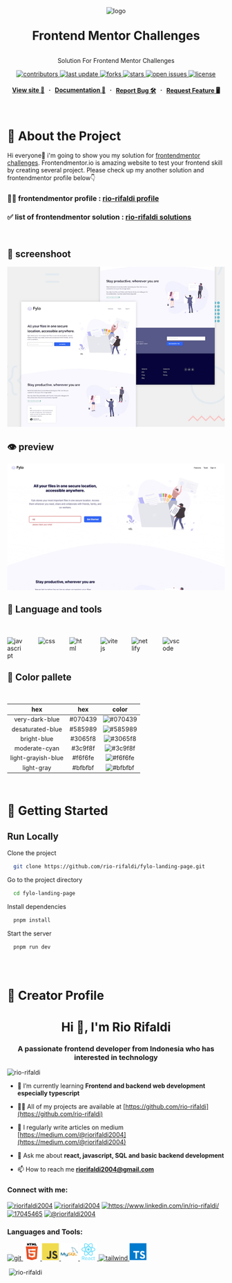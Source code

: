 <div align="center">

  <img src="https://i.ibb.co.com/ftz6mt5/frontedmentor-logo.png" alt="logo" width="250" height="auto" />
  <h1 style="margin: 2rem 0 ">Frontend Mentor Challenges</h1>
  
  <p >
    Solution For Frontend Mentor Challenges
  </p>

  
<!-- Badges -->
<p >
  <a href="https://github.com/rio-rifaldi/fylo-landing-page/graphs/contributors">
    <img src="https://img.shields.io/github/contributors/rio-rifaldi/fylo-landing-page" alt="contributors" />
  </a>
  <a href="">
    <img src="https://img.shields.io/github/last-commit/rio-rifaldi/fylo-landing-page" alt="last update" />
  </a>
  <a href="https://github.com/rio-rifaldi/fylo-landing-page/network/members">
    <img src="https://img.shields.io/github/forks/rio-rifaldi/fylo-landing-page" alt="forks" />
  </a>
  <a href="https://github.com/rio-rifaldi/fylo-landing-page/stargazers">
    <img src="https://img.shields.io/github/stars/rio-rifaldi/fylo-landing-page" alt="stars" />
  </a>
  <a href="https://github.com/rio-rifaldi/fylo-landing-page/issues/">
    <img src="https://img.shields.io/github/issues/rio-rifaldi/fylo-landing-page" alt="open issues" />
  </a>
  <a href="https://github.com/rio-rifaldi/fylo-landing-page/blob/master/LICENSE">
    <img src="https://img.shields.io/github/license/rio-rifaldi/fylo-landing-page.svg" alt="license" />
  </a>
</p>
   
<h4 style="display: flex; justify-content: center; gap:.6rem">
    <a href="https://rio-fylo-landing-page.netlify.app">View site 🚀</a>
  <span> · </span>
    <a href="https://github.com/rio-rifaldi/fylo-landing-page">Documentation 📕</a>
  <span> · </span>
    <a href="https://github.com/rio-rifaldi/fylo-landing-page/issues/">Report Bug 🛠️</a>
  <span> · </span>
    <a href="https://github.com/rio-rifaldi/fylo-landing-page/issues/">Request Feature 🖥️</a>
</h4>
</div>

<br />

<!-- About the Project -->
# 📌 About the Project
Hi everyone👋
i'm going to show you my solution for [frontendmentor challenges](https://www.frontendmentor.io/challenges). Frontendmentor.io is amazing website to test your frontend skill by creating several project. Please check up my another solution and frontendmentor profile below👇

### 👨‍💻 frontendmentor profile : [rio-rifaldi profile](https://www.frontendmentor.io/profile/rio-rifaldi)
### ✅ list of frontendmentor solution  : [rio-rifaldi solutions](https://github.com/stars/rio-rifaldi/lists/frontendmentor-projects)

<br>

<!-- Screenshots -->
## 📸 screenshoot

<div align="center"> 
  <img src="./design/desktop-preview.jpg" alt="screenshot" />
</div>

<!-- motion -->

## 👁️ preview 
<div align="center"> 
  <img src="./design/preview.gif" alt="preview" width="900" height="auto"  />
</div>



<!-- language and tools -->
## 🧰 Language and tools
<br><br>
<a target="blank" href="https://developer.mozilla.org/en-US/docs/Web/JavaScript">
   <img align="left" width="40px" src="https://cdn.jsdelivr.net/gh/devicons/devicon@latest/icons/javascript/javascript-original.svg" style="padding-right:2rem;text" alt="javascript"/>
</a>
<a target="blank" href="https://developer.mozilla.org/en-US/docs/Web/CSS">
   <img align="left" width="40px" src="https://cdn.jsdelivr.net/gh/devicons/devicon@latest/icons/css3/css3-original.svg" style="padding-right:2rem;" alt="css"/>
</a>
<a target="blank" href="https://developer.mozilla.org/en-US/docs/Web/HTML">
   <img align="left" width="40px" src="https://cdn.jsdelivr.net/gh/devicons/devicon@latest/icons/html5/html5-original.svg" style="padding-right:2rem;" alt="html"/>
</a>
<a target="blank" href="https://vitejs.dev/">
   <img align="left" width="40px" src="https://cdn.jsdelivr.net/gh/devicons/devicon@latest/icons/vitejs/vitejs-original.svg" style="padding-right:2rem;" alt="vitejs"/>
</a>
<a target="blank" href="https://www.netlify.com/">
   <img align="left" width="40px" src="https://cdn.jsdelivr.net/gh/devicons/devicon@latest/icons/netlify/netlify-original.svg" style="padding-right:2rem;" alt="netlify"/>
</a>
<a target="blank" href="https://code.visualstudio.com/">
   <img align="left" width="40px" src="https://www.cdnlogo.com/logos/v/82/visual-studio-code.svg" style="padding-right:2rem;" alt="vscode"/>
</a>
<br> <br><br>

  <!-- color pallete -->

## 🎨 Color pallete

<br>

| **hex** | **hex** |                                    **color**                                    |
|:-------:|:-------:|:-------------------------------------------------------------------------------:|
|very-dark-blue | #070439 | ![#070439](https://icongr.am/entypo/controller-record.svg?size=50&color=070439) |
|desaturated-blue | #585989 | ![#585989](https://icongr.am/entypo/controller-record.svg?size=50&color=585989) |
|bright-blue | #3065f8 | ![#3065f8](https://icongr.am/entypo/controller-record.svg?size=50&color=3065f8) |
|moderate-cyan | #3c9f8f | ![#3c9f8f](https://icongr.am/entypo/controller-record.svg?size=50&color=3c9f8f) |
|light-grayish-blue | #f6f6fe | ![#f6f6fe](https://icongr.am/entypo/controller-record.svg?size=50&color=f6f6fe) |
|light-gray | #bfbfbf | ![#bfbfbf](https://icongr.am/entypo/controller-record.svg?size=50&color=bfbfbf) |


<br>


# 📌 Getting Started

<!-- Run Locally -->
## Run Locally

Clone the project

```bash
  git clone https://github.com/rio-rifaldi/fylo-landing-page.git
```

Go to the project directory

```bash
  cd fylo-landing-page
```

Install dependencies

```bash
  pnpm install
```

Start the server

```bash
  pnpm run dev
```

<br><br>

# 📌 Creator Profile

<h1 align="center">Hi 👋, I'm Rio Rifaldi</h1>
<h3 align="center">A passionate frontend developer from Indonesia who has interested in technology</h3>

<p align="left"> <img src="https://komarev.com/ghpvc/?username=rio-rifaldi&label=Profile%20views&color=0e75b6&style=flat" alt="rio-rifaldi" /> </p>

- 🌱 I’m currently learning **Frontend and backend web development especially typescript**

- 👨‍💻 All of my projects are available at [https://github.com/rio-rifaldi](https://github.com/rio-rifaldi)

- 📝 I regularly write articles on medium [https://medium.com/@riorifaldi2004](https://medium.com/@riorifaldi2004)

- 💬 Ask me about **react, javascript, SQL and basic backend development**

- 📫 How to reach me **riorifaldi2004@gmail.com**

<h3 align="left">Connect with me:</h3>
<p align="left">
<a href="https://dev.to/riorifaldi2004" target="blank"><img align="center" src="https://raw.githubusercontent.com/rahuldkjain/github-profile-readme-generator/master/src/images/icons/Social/devto.svg" alt="riorifaldi2004" height="30" width="40" /></a>
<a href="https://twitter.com/riorifaldi2004" target="blank"><img align="center" src="https://raw.githubusercontent.com/rahuldkjain/github-profile-readme-generator/master/src/images/icons/Social/twitter.svg" alt="riorifaldi2004" height="30" width="40" /></a>
<a href="https://linkedin.com/in/https://www.linkedin.com/in/rio-rifaldi/" target="blank"><img align="center" src="https://raw.githubusercontent.com/rahuldkjain/github-profile-readme-generator/master/src/images/icons/Social/linked-in-alt.svg" alt="https://www.linkedin.com/in/rio-rifaldi/" height="30" width="40" /></a>
<a href="https://stackoverflow.com/users/17045465" target="blank"><img align="center" src="https://raw.githubusercontent.com/rahuldkjain/github-profile-readme-generator/master/src/images/icons/Social/stack-overflow.svg" alt="17045465" height="30" width="40" /></a>
<a href="https://medium.com/@riorifaldi2004" target="blank"><img align="center" src="https://raw.githubusercontent.com/rahuldkjain/github-profile-readme-generator/master/src/images/icons/Social/medium.svg" alt="@riorifaldi2004" height="30" width="40" /></a>
</p>

<h3 align="left">Languages and Tools:</h3>
<p align="left"> <a href="https://git-scm.com/" target="_blank" rel="noreferrer"> <img src="https://www.vectorlogo.zone/logos/git-scm/git-scm-icon.svg" alt="git" width="40" height="40"/> </a> <a href="https://www.w3.org/html/" target="_blank" rel="noreferrer"> <img src="https://raw.githubusercontent.com/devicons/devicon/master/icons/html5/html5-original-wordmark.svg" alt="html5" width="40" height="40"/> </a> <a href="https://developer.mozilla.org/en-US/docs/Web/JavaScript" target="_blank" rel="noreferrer"> <img src="https://raw.githubusercontent.com/devicons/devicon/master/icons/javascript/javascript-original.svg" alt="javascript" width="40" height="40"/> </a> <a href="https://www.mysql.com/" target="_blank" rel="noreferrer"> <img src="https://raw.githubusercontent.com/devicons/devicon/master/icons/mysql/mysql-original-wordmark.svg" alt="mysql" width="40" height="40"/> </a> <a href="https://reactjs.org/" target="_blank" rel="noreferrer"> <img src="https://raw.githubusercontent.com/devicons/devicon/master/icons/react/react-original-wordmark.svg" alt="react" width="40" height="40"/> </a> <a href="https://tailwindcss.com/" target="_blank" rel="noreferrer"> <img src="https://www.vectorlogo.zone/logos/tailwindcss/tailwindcss-icon.svg" alt="tailwind" width="40" height="40"/> </a> <a href="https://www.typescriptlang.org/" target="_blank" rel="noreferrer"> <img src="https://raw.githubusercontent.com/devicons/devicon/master/icons/typescript/typescript-original.svg" alt="typescript" width="40" height="40"/> </a> </p>

<p>&nbsp;<img align="center" src="https://github-readme-stats.vercel.app/api?username=rio-rifaldi&show_icons=true&locale=en" alt="rio-rifaldi" /></p>